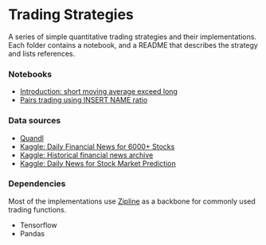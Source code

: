 # Trading Strategies

A series of simple quantitative trading strategies and their implementations. Each folder contains a notebook, and a README that describes the strategy and lists references.
<br/>

### Notebooks
* <a href='/introduction'>Introduction: short moving average exceed long</a>
* <a href='/introduction'>Pairs trading using INSERT NAME ratio</a>

### Data sources
* <a href='https://www.quandl.com/'>Quandl</a>
* <a href='https://www.kaggle.com/miguelaenlle/massive-stock-news-analysis-db-for-nlpbacktests'>Kaggle: Daily Financial News for 6000+ Stocks</a>
* <a href='https://www.kaggle.com/gennadiyr/us-equities-news-data'>Kaggle: Historical financial news archive</a>
* <a href='https://www.kaggle.com/aaron7sun/stocknews/notebooks?datasetId=129'>Kaggle: Daily News for Stock Market Prediction</a>

### Dependencies
Most of the implementations use <a href='https://www.zipline.io/'>Zipline</a> as a backbone for commonly used trading functions.
* Tensorflow
* Pandas

